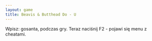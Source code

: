 ```yaml
---
layout: game
title: Beavis & Butthead Do - U
---
```


Wpisz: gosanta, podczas gry. Teraz naciśnij F2 - pojawi się menu z 
cheatami.
